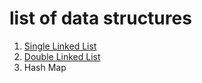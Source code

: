 # list of  data structures

1. [Single Linked List](./linked_list/)
1. [Double Linked List](./linked_list/)
1. Hash Map
